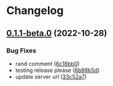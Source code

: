 # Changelog

## [0.1.1-beta.0](https://github.com/circlefin/circle-nodejs-sdk/compare/v0.1.0-beta.0...v0.1.1-beta.0) (2022-10-28)


### Bug Fixes

* rand comment ([6c18bb0](https://github.com/circlefin/circle-nodejs-sdk/commit/6c18bb07029aedc946e3ceb6cd150fcbf4d6ee6f))
* testing release please ([8b88b5d](https://github.com/circlefin/circle-nodejs-sdk/commit/8b88b5d5515a7450cf2b8260a955f6cb7717c8da))
* update server url ([33c52a7](https://github.com/circlefin/circle-nodejs-sdk/commit/33c52a746b974c53a97d47dbb52509c623c4b20c))

